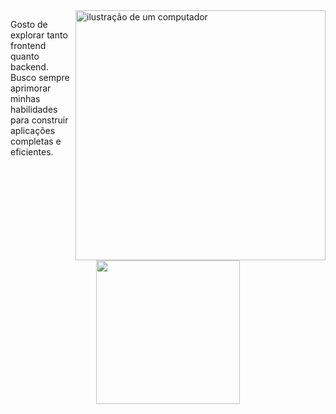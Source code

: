 <img src="https://raw.githubusercontent.com/MicaelliMedeiros/micaellimedeiros/master/image/computer-illustration.png" alt="ilustração de um computador" min-width="400px" max-width="400px" width="400px" align="right">

<p align="left"> 
Gosto de explorar tanto frontend quanto backend. Busco sempre aprimorar minhas habilidades para construir aplicações completas e eficientes.
</p>
<br>
<p align="center">
  <img width="230" src="https://skillicons.dev/icons?i=js,ts,go,react,nodejs&theme=dark"
</p>



